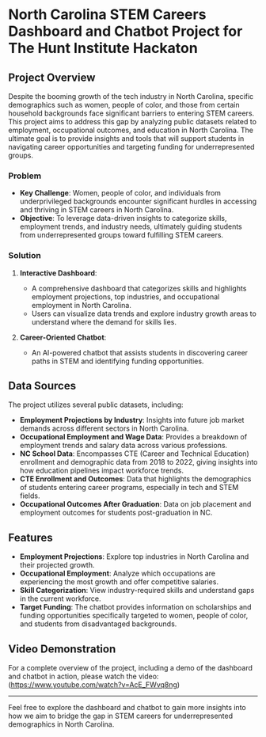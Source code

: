 # North Carolina STEM Careers Dashboard and Chatbot Project for The Hunt Institute Hackaton

## Project Overview
Despite the booming growth of the tech industry in North Carolina, specific demographics such as women, people of color, and those from certain household backgrounds face significant barriers to entering STEM careers. This project aims to address this gap by analyzing public datasets related to employment, occupational outcomes, and education in North Carolina. The ultimate goal is to provide insights and tools that will support students in navigating career opportunities and targeting funding for underrepresented groups.

### Problem
- **Key Challenge**: Women, people of color, and individuals from underprivileged backgrounds encounter significant hurdles in accessing and thriving in STEM careers in North Carolina.
- **Objective**: To leverage data-driven insights to categorize skills, employment trends, and industry needs, ultimately guiding students from underrepresented groups toward fulfilling STEM careers.

### Solution
1. **Interactive Dashboard**: 
   - A comprehensive dashboard that categorizes skills and highlights employment projections, top industries, and occupational employment in North Carolina.
   - Users can visualize data trends and explore industry growth areas to understand where the demand for skills lies.
   
2. **Career-Oriented Chatbot**: 
   - An AI-powered chatbot that assists students in discovering career paths in STEM and identifying funding opportunities.

## Data Sources
The project utilizes several public datasets, including:
- **Employment Projections by Industry**: Insights into future job market demands across different sectors in North Carolina.
- **Occupational Employment and Wage Data**: Provides a breakdown of employment trends and salary data across various professions.
- **NC School Data**: Encompasses CTE (Career and Technical Education) enrollment and demographic data from 2018 to 2022, giving insights into how education pipelines impact workforce trends.
- **CTE Enrollment and Outcomes**: Data that highlights the demographics of students entering career programs, especially in tech and STEM fields.
- **Occupational Outcomes After Graduation**: Data on job placement and employment outcomes for students post-graduation in NC.

## Features
- **Employment Projections**: Explore top industries in North Carolina and their projected growth.
- **Occupational Employment**: Analyze which occupations are experiencing the most growth and offer competitive salaries.
- **Skill Categorization**: View industry-required skills and understand gaps in the current workforce.
- **Target Funding**: The chatbot provides information on scholarships and funding opportunities specifically targeted to women, people of color, and students from disadvantaged backgrounds.

## Video Demonstration
For a complete overview of the project, including a demo of the dashboard and chatbot in action, please watch the video:(https://www.youtube.com/watch?v=AcE_FWvq8ng)

---

Feel free to explore the dashboard and chatbot to gain more insights into how we aim to bridge the gap in STEM careers for underrepresented demographics in North Carolina.

